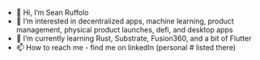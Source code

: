 - 👋 Hi, I’m Sean Ruffolo
- 👀 I’m interested in decentralized apps, machine learning, product management, physical product launches, defi, and desktop apps
- 🌱 I’m currently learning Rust, Substrate, Fusion360, and a bit of Flutter
- 📫 How to reach me - find me on linkedIn (personal # listed there)



<!---
folofur/folofur is a ✨ special ✨ repository because its `README.md` (this file) appears on your GitHub profile.
You can click the Preview link to take a look at your changes.
--->
